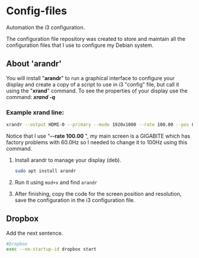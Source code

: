 # Config-files
Automation the i3 configuration. 

The configuration file repository was created to store and maintain all the configuration files that I use to configure my Debian system.

## About 'arandr'


You will install "**arandr**" to run a graphical interface to configure your display and create a copy of a script to use in i3 "config" file, but call it using the "**xrand**" command.
To see the properties of your display use the command: ***xrand -q***

### Example xrand line:
```bash
xrandr --output HDMI-0 --primary --mode 1920x1080 --rate 100.00 --pos 0x0 --rotate normal --output DP-0 --off --output DP-1 --off --output HDMI-1 --mode 1920x1080 --pos 1920x0 --rotate normal --output DP-2 --off --output DP-3 --off
```

Notice that I use "**--rate 100.00** ", my main screen is a GIGABITE which has factory problems with 60.0Hz so I needed to change it to 100Hz using this command.
1. Install arandr to manage your display (deb).

    ```bash
    sudo apt install arandr
    ```

2. Run it using `mod+x` and find `arandr`

3. After finishing, copy the code for the screen position and resolution, save the configuration in the i3 configuration file.




## Dropbox
Add the next sentence.

```bash
#Dropbox
exec --no-startup-id dropbox start
```
